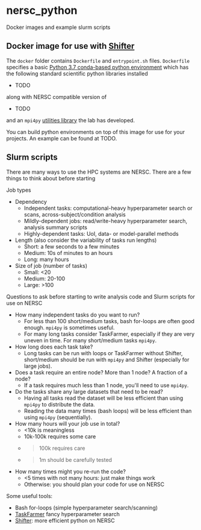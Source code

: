 # nersc_python
Docker images and example slurm scripts

## Docker image for use with [Shifter](https://docs.nersc.gov/development/shifter/how-to-use/)

The `docker` folder contains `Dockerfile` and `entrypoint.sh` files. `Dockerfile` specifies a basic [Python 3.7 conda-based python environment](https://hub.docker.com/repository/docker/jesselivezey/nersc_conda_3.7/general) which has the following standard scientific python libraries installed

 * TODO

along with NERSC compatible version of

 * TODO
 
 and an `mpi4py` [utilities library](https://github.com/BouchardLab/mpi_utils) the lab has developed.
 
 You can build python environments on top of this image for use for your projects. An example can be found at TODO.
 
 ## Slurm scripts
 
 There are many ways to use the HPC systems are NERSC. There are a few things to think about before starting 

Job types
* Dependency
  * Independent tasks: computational-heavy hyperparameter search or scans, across-subject/condition analysis
  * Mildly-dependent jobs: read/write-heavy hyperparameter search, analysis summary scripts
  * Highly-dependent tasks: UoI, data- or model-parallel methods
* Length (also consider the variability of tasks run lengths)
  * Short: a few seconds to a few minutes
  * Medium: 10s of minutes to an hours
  * Long: many hours
* Size of job (number of tasks)
  * Small: <20
  * Medium: 20-100
  * Large: >100
 
Questions to ask before starting to write analysis code and Slurm scripts for use on NERSC
* How many independent tasks do you want to run?
  * For less than 100 short/medium tasks, bash for-loops are often good enough. `mpi4py` is sometimes useful.
  * For many long tasks consider TaskFarmer, especially if they are very uneven in time. For many short/medium tasks `mpi4py`.
* How long does each task take?
  * Long tasks can be run with loops or TaskFarmer without Shifter, short/medium should be run with `mpi4py` and Shifter (especially for large jobs).
* Does a task require an entire node? More than 1 node? A fraction of a node?
  * If a task requires much less than 1 node, you'll need to use `mpi4py`.
* Do the tasks share any large datasets that need to be read?
  * Having all tasks read the dataset will be less efficient than using `mpi4py` to distribute the data.
  * Reading the data many times (bash loops) will be less efficient than using `mpi4py` (sequentially).
* How many hours will your job use in total?
  * <10k is meaningless
  * 10k-100k requires some care
  * >100k requires care
  * >1m should be carefully tested
* How many times might you re-run the code?
  * <5 times with not many hours: just make things work
  * Otherwise: you should plan your code for use on NERSC
  
Some useful tools:
* Bash for-loops (simple hyperparameter search/scanning)
* [TaskFarmer](https://docs.nersc.gov/jobs/workflow/taskfarmer/) fancy hyperparameter search
* [Shifter](https://docs.nersc.gov/development/shifter/how-to-use/): more efficient python on NERSC

